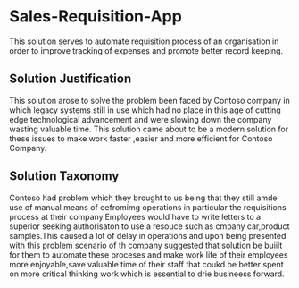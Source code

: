# Sales-Requisition-App
This solution serves to automate requisition process of an organisation in order to improve tracking of expenses and promote better record keeping.

## Solution Justification
This solution arose to solve the problem been faced by Contoso company in which legacy systems still in use which had no place in this age of cutting edge technological advancement and were slowing down the company wasting valuable time.
This solution came about to be a modern solution for these issues to make work faster ,easier and more efficient for Contoso Company.

## Solution Taxonomy
Contoso had problem which they brought to us being that they still amde use of manual means of oefromimg operations in particular the requisitions process at their company.Employees would have to write letters to a superior seeking authorisaton to use a resouce such as cmpany car,product samples.This caused a lot of delay in operations and upon being presented with this problem scenario of th company suggested that solution be buiilt for them to automate these proceses and make work life of their employees more enjoyable,save valuable time of their staff that coukd be better spent on more critical thinking work which is essential to drie busineess forward.


